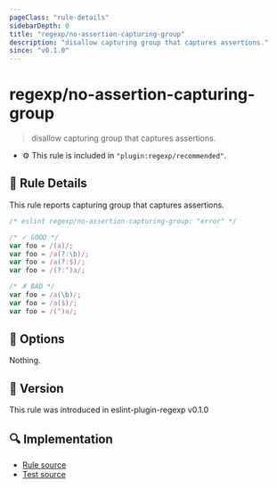 ```yaml
---
pageClass: "rule-details"
sidebarDepth: 0
title: "regexp/no-assertion-capturing-group"
description: "disallow capturing group that captures assertions."
since: "v0.1.0"
---
```

# regexp/no-assertion-capturing-group

> disallow capturing group that captures assertions.

- :gear: This rule is included in `"plugin:regexp/recommended"`.

## :book: Rule Details

This rule reports capturing group that captures assertions.

<eslint-code-block>

```js
/* eslint regexp/no-assertion-capturing-group: "error" */

/* ✓ GOOD */
var foo = /(a)/;
var foo = /a(?:\b)/;
var foo = /a(?:$)/;
var foo = /(?:^)a/;

/* ✗ BAD */
var foo = /a(\b)/;
var foo = /a($)/;
var foo = /(^)a/;
```

</eslint-code-block>

## :wrench: Options

Nothing.

## :rocket: Version

This rule was introduced in eslint-plugin-regexp v0.1.0

## :mag: Implementation

- [Rule source](https://github.com/ota-meshi/eslint-plugin-regexp/blob/master/lib/rules/no-assertion-capturing-group.ts)
- [Test source](https://github.com/ota-meshi/eslint-plugin-regexp/blob/master/tests/lib/rules/no-assertion-capturing-group.ts)
